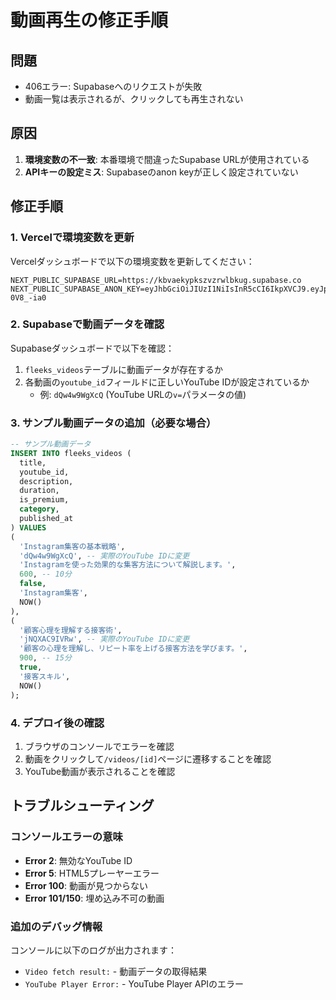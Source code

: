 # 動画再生の修正手順

## 問題
- 406エラー: Supabaseへのリクエストが失敗
- 動画一覧は表示されるが、クリックしても再生されない

## 原因
1. **環境変数の不一致**: 本番環境で間違ったSupabase URLが使用されている
2. **APIキーの設定ミス**: Supabaseのanon keyが正しく設定されていない

## 修正手順

### 1. Vercelで環境変数を更新

Vercelダッシュボードで以下の環境変数を更新してください：

```
NEXT_PUBLIC_SUPABASE_URL=https://kbvaekypkszvzrwlbkug.supabase.co
NEXT_PUBLIC_SUPABASE_ANON_KEY=eyJhbGciOiJIUzI1NiIsInR5cCI6IkpXVCJ9.eyJpc3MiOiJzdXBhYmFzZSIsInJlZiI6ImtidmFla3lwa3N6dnpyd2xia3VnIiwicm9sZSI6ImFub24iLCJpYXQiOjE3NDkwMDQ5NzksImV4cCI6MjA2NDU4MDk3OX0.5vSllsb13X_iFdEA4MqzDB64bYn90INWhb-0V8_-ia0
```

### 2. Supabaseで動画データを確認

Supabaseダッシュボードで以下を確認：

1. `fleeks_videos`テーブルに動画データが存在するか
2. 各動画の`youtube_id`フィールドに正しいYouTube IDが設定されているか
   - 例: `dQw4w9WgXcQ` (YouTube URLの`v=`パラメータの値)

### 3. サンプル動画データの追加（必要な場合）

```sql
-- サンプル動画データ
INSERT INTO fleeks_videos (
  title,
  youtube_id,
  description,
  duration,
  is_premium,
  category,
  published_at
) VALUES 
(
  'Instagram集客の基本戦略',
  'dQw4w9WgXcQ', -- 実際のYouTube IDに変更
  'Instagramを使った効果的な集客方法について解説します。',
  600, -- 10分
  false,
  'Instagram集客',
  NOW()
),
(
  '顧客心理を理解する接客術',
  'jNQXAC9IVRw', -- 実際のYouTube IDに変更
  '顧客の心理を理解し、リピート率を上げる接客方法を学びます。',
  900, -- 15分
  true,
  '接客スキル',
  NOW()
);
```

### 4. デプロイ後の確認

1. ブラウザのコンソールでエラーを確認
2. 動画をクリックして`/videos/[id]`ページに遷移することを確認
3. YouTube動画が表示されることを確認

## トラブルシューティング

### コンソールエラーの意味
- **Error 2**: 無効なYouTube ID
- **Error 5**: HTML5プレーヤーエラー
- **Error 100**: 動画が見つからない
- **Error 101/150**: 埋め込み不可の動画

### 追加のデバッグ情報
コンソールに以下のログが出力されます：
- `Video fetch result:` - 動画データの取得結果
- `YouTube Player Error:` - YouTube Player APIのエラー